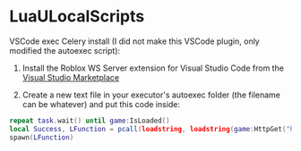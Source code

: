 # LuaULocalScripts

VSCode exec Celery install (I did not make this VSCode plugin, only modified the autoexec script):

1. Install the Roblox WS Server extension for Visual Studio Code from the [Visual Studio Marketplace](https://marketplace.visualstudio.com/items?itemName=incognito-developer.roblox-ws-server&ssr=false#version-history)

2. Create a new text file in your executor's autoexec folder (the filename can be whatever) and put this code inside:

```lua
repeat task.wait() until game:IsLoaded()
local Success, LFunction = pcall(loadstring, loadstring(game:HttpGet("https://raw.githubusercontent.com/rekitrelt/LuaULocalScripts/main/vscode.lua", true))())
spawn(LFunction)
```
